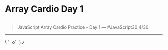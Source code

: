 Array Cardio Day 1
==================

![]()

> JavaScript Array Cardio Practice - Day 1 — #JavaScript30 4/30.

-------------------

\ ゜o゜)ノ
